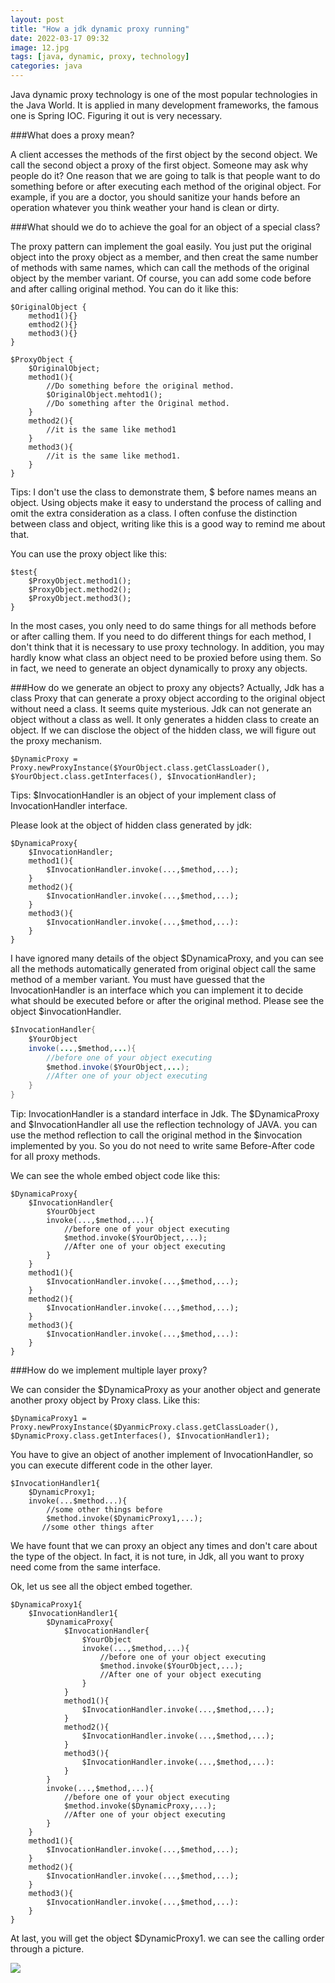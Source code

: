 ```yaml
---
layout: post
title: "How a jdk dynamic proxy running"
date: 2022-03-17 09:32
image: 12.jpg
tags: [java, dynamic, proxy, technology]
categories: java
---
```

Java dynamic proxy technology is one of the most popular technologies in the Java World. It is applied in many development frameworks, the famous one is Spring IOC. Figuring it out is very necessary. 

###What does a proxy mean?

A client accesses the methods of the first object by the second object. We call the second object a proxy of the first object. Someone may ask why people do it? One reason that we are going to talk is that people want to do something before or after executing each method of the original object. For example, if you are a doctor, you should sanitize your hands before an operation whatever you think weather your hand is clean or dirty. 

###What should we do to achieve the goal for an object of a special class?

The proxy pattern can implement the goal easily. You just put the original object into the proxy object as a member, and then creat the same number of methods with same names, which can call the methods of the original object by the member variant. Of course, you can add some code before and after calling original method. You can do it like this:
```  
$OriginalObject {
    method1(){}
    emthod2(){}
    method3(){}
}

$ProxyObject {
    $OriginalObject;
    method1(){
        //Do something before the original method.
        $OriginalObject.mehtod1();
        //Do something after the Original method. 
    }
    method2(){
        //it is the same like method1
    }
    method3(){
        //it is the same like method1.
    }
}
```
Tips: I don't use the class to demonstrate them, $ before names means an object. Using objects make it easy to understand the process of calling and omit the extra consideration as a class. I often confuse the distinction between class and object, writing like this is a good way to remind me about that. 

You can use the proxy object like this:
~~~
$test{
    $ProxyObject.method1();
    $ProxyObject.method2();
    $ProxyObject.method3();
}
~~~

In the most cases, you only need to do same things for all methods before or after calling them. If you need to do different things for each method, I don't think that it is necessary to use proxy technology. In addition, you may hardly know what class an object need to be proxied before using them. So in fact, we need to generate an object dynamically to proxy any objects. 

###How do we generate an object to proxy any objects?
Actually, Jdk has a class Proxy that can generate a proxy object according to the original object without need a class. It seems quite mysterious. Jdk can not generate an object without a class as well. It only generates a hidden class to create an object. If we can disclose the object of the hidden class, we will figure out the proxy mechanism.
~~~
$DynamicProxy = Proxy.newProxyInstance($YourObject.class.getClassLoader(), $YourObject.class.getInterfaces(), $InvocationHandler);
~~~
Tips: $InvocationHandler is an object of your implement class of InvocationHandler interface. 


Please look at the object of hidden class generated by jdk:

~~~
$DynamicaProxy{
    $InvocationHandler;
    method1(){
        $InvocationHandler.invoke(...,$method,...);
    }
    method2(){
        $InvocationHandler.invoke(...,$method,...);
    }
    method3(){
        $InvocationHandler.invoke(...,$method,...):
    }
}
~~~
I have ignored many details of the object $DynamicaProxy, and you can see all the methods automatically generated from original object call the same method of a member variant. You must have guessed that the InvocationHandler is an interface which you can implement it to decide what should be executed before or after the original method. Please see the object $invocationHandler.

~~~java python hl_lines="2 3"
$InvocationHandler{
    $YourObject
    invoke(...,$method,...){
        //before one of your object executing
        $method.invoke($YourObject,...);
        //After one of your object executing
    }
}
~~~
Tip: InvocationHandler is a standard interface in Jdk.
The $DynamicaProxy and $InvocationHandler all use the reflection technology of JAVA. you can use the method reflection to call the original method in the $invocation implemented by you. So you do not need to write same Before-After code for all proxy methods.

We can see the whole embed object code like this:

~~~
$DynamicaProxy{
    $InvocationHandler{
        $YourObject
        invoke(...,$method,...){
            //before one of your object executing
            $method.invoke($YourObject,...);
            //After one of your object executing
        }
    }
    method1(){
        $InvocationHandler.invoke(...,$method,...);
    }
    method2(){
        $InvocationHandler.invoke(...,$method,...);
    }
    method3(){
        $InvocationHandler.invoke(...,$method,...):
    }
}

~~~

###How do we implement multiple layer proxy?

We can consider the $DynamicaProxy as your another object and generate another proxy object by Proxy class. 
Like this:
~~~
$DynamicaProxy1 = Proxy.newProxyInstance($DyanmicProxy.class.getClassLoader(), $DynamicProxy.class.getInterfaces(), $InvocationHandler1);
~~~

You have to give an object of another implement of InvocationHandler, so you can execute different code in the other layer. 

~~~
$InvocationHandler1{
    $DynamicProxy1;
    invoke(...$method...){
        //some other things before 
        $method.invoke($DynamicProxy1,...);
       //some other things after  
~~~

We have fount that we can proxy an object any times and don't care about the type of the object. In fact, it is not ture, in Jdk, all you want to proxy need come from the same interface. 

Ok, let us see all the object embed together. 

~~~ 
$DynamicaProxy1{
    $InvocationHandler1{
        $DynamicaProxy{
            $InvocationHandler{
                $YourObject
                invoke(...,$method,...){
                    //before one of your object executing
                    $method.invoke($YourObject,...);
                    //After one of your object executing
                }
            }
            method1(){
                $InvocationHandler.invoke(...,$method,...);
            }
            method2(){
                $InvocationHandler.invoke(...,$method,...);
            }
            method3(){
                $InvocationHandler.invoke(...,$method,...):
            }
        }
        invoke(...,$method,...){
            //before one of your object executing
            $method.invoke($DynamicProxy,...);
            //After one of your object executing
        }
    }
    method1(){
        $InvocationHandler.invoke(...,$method,...);
    }
    method2(){
        $InvocationHandler.invoke(...,$method,...);
    }
    method3(){
        $InvocationHandler.invoke(...,$method,...):
    }
}
~~~

At last, you will get the object $DynamicProxy1. we can see the calling order through a picture. 

![]({{site.baseurl}}/images/proxy/2.jpg)










